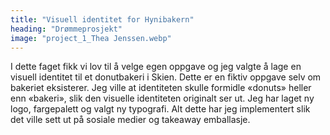 ```yaml
---
title: "Visuell identitet for Hynibakern"
heading: "Drømmeprosjekt"
image: "project_1_Thea Jenssen.webp"
---
```


I dette faget fikk vi lov til å velge egen oppgave og jeg valgte å lage en visuell identitet til et donutbakeri i Skien. Dette er en fiktiv oppgave selv om bakeriet eksisterer. Jeg ville at identiteten skulle formidle «donuts» heller enn «bakeri», slik den visuelle identiteten originalt ser ut. Jeg har laget ny logo, fargepalett og valgt ny typografi. Alt dette har jeg implementert slik det ville sett ut på sosiale medier og takeaway emballasje.
